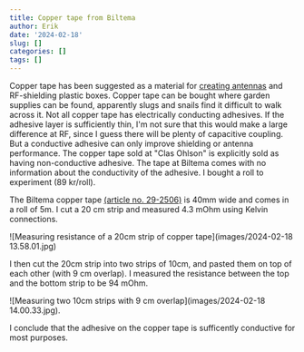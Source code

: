 ```yaml
---
title: Copper tape from Biltema
author: Erik
date: '2024-02-18'
slug: []
categories: []
tags: []
---
```


Copper tape has been suggested as a material for [creating
antennas](https://youtu.be/hpDNbAbOjJY?si=gezv4ha40Ch_zPYa) and RF-shielding plastic boxes. Copper tape can be bought where
garden supplies can be found, apparently  slugs and snails find it difficult to walk across it. 
Not all copper tape has electrically conducting adhesives. If the
adhesive layer is sufficiently thin, I'm not sure that this would make
a large difference at RF, since I guess there will be plenty of capacitive 
coupling. But a conductive adhesive can only improve shielding or antenna performance. 
The copper tape sold at "Clas Ohlson" is explicitly sold as having
non-conductive adhesive. The tape at Biltema comes with no information 
about the conductivity of the adhesive. I bought
a roll to experiment (89 kr/roll).

The Biltema copper tape [(article no. 29-2506)](https://www.biltema.no/fritid/hage/planting/plantekasser-og-tilbehor/kobbertape-2000039666) is 40mm wide and comes in a roll of 5m. 
I cut a 20 cm strip and measured 4.3 mOhm using  Kelvin connections. 

![Measuring resistance of a 20cm strip of copper tape](images/2024-02-18 13.58.01.jpg)

I then cut the 20cm strip into two strips of 10cm, and pasted them on top of each other (with 9 cm overlap). I measured the resistance 
between the top and the bottom strip to be 94 mOhm.

![Measuring two 10cm strips with 9 cm overlap](images/2024-02-18 14.00.33.jpg).


I conclude that the adhesive on the copper tape is sufficently conductive for 
most purposes.

